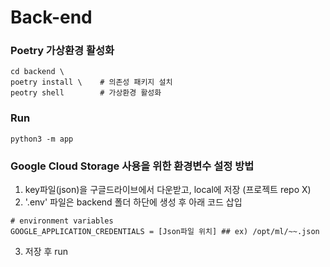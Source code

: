 # Back-end

### Poetry 가상환경 활성화

~~~ shell
cd backend \
poetry install \    # 의존성 패키지 설치
peotry shell        # 가상환경 활성화
~~~

### Run
~~~ shell
python3 -m app
~~~

### Google Cloud Storage 사용을 위한 환경변수 설정 방법
1. key파일(json)을 구글드라이브에서 다운받고, local에 저장 (프로젝트 repo X)
2. '.env' 파일은 backend 폴더 하단에 생성 후 아래 코드 삽입
```shell 
# environment variables
GOOGLE_APPLICATION_CREDENTIALS = [Json파일 위치] ## ex) /opt/ml/~~.json
```
3. 저장 후 run
